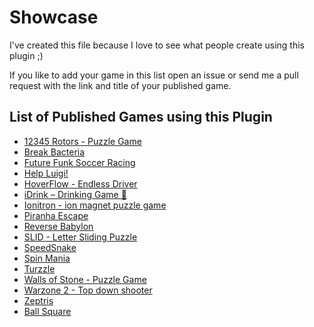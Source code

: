 # Showcase
I've created this file because I love to see what people create using this plugin ;)

If you like to add your game in this list open an issue or send me a pull request with the link and title of your published game.

## List of Published Games using this Plugin

- [12345 Rotors - Puzzle Game](https://play.google.com/store/apps/details?id=com.ross.numbergame12345)
- [Break Bacteria](https://play.google.com/store/apps/details?id=com.turkicgames.breakbacteria)
- [Future Funk Soccer Racing](https://play.google.com/store/apps/details?id=org.godotengine.cargame)
- [Help Luigi!](https://play.google.com/store/apps/details?id=com.bananaonfire.helpluigi)
- [HoverFlow - Endless Driver](https://play.google.com/store/apps/details?id=godot.pizzajuggler.hoverflow)
- [iDrink – Drinking Game 🍻](https://play.google.com/store/apps/details?id=com.garfsapps.umgole)
- [Ionitron - ion magnet puzzle game](https://play.google.com/store/apps/details?id=godot.pizzajuggler.ionitron)
- [Piranha Escape](https://play.google.com/store/apps/details?id=com.bitmagine.piranhaescape)
- [Reverse Babylon](https://play.google.com/store/apps/details?id=com.PlastilinLepim.babylon)
- [SLID - Letter Sliding Puzzle](https://play.google.com/store/apps/details?id=com.kamofa.slid)
- [SpeedSnake](https://play.google.com/store/apps/details?id=com.mosscrow.speedsnake)
- [Spin Mania](https://play.google.com/store/apps/details?id=com.kalzcoat.spinmania)
- [Turzzle](https://play.google.com/store/apps/details?id=com.bananaonfire.turzzle)
- [Walls of Stone - Puzzle Game](https://play.google.com/store/apps/details?id=dev.mintstudios.wos)
- [Warzone 2 - Top down shooter](https://play.google.com/store/apps/details?id=com.raptor.inc)
- [Zeptris](https://play.google.com/store/apps/details?id=net.wynoo.zeptris)
- [Ball Square](https://play.google.com/store/apps/details?id=com.mani.ballandsquare&hl=en_US)

